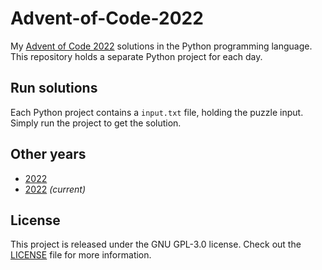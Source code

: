 # Advent-of-Code-2022
My [Advent of Code 2022][aoc-2022] solutions in the Python programming language.
This repository holds a separate Python project for each day.

## Run solutions

Each Python project contains a `input.txt` file, holding the puzzle input. Simply
run the project to get the solution.

## Other years

- [2022](https://github.com/jikovec/advent-of-code-2023)
- [2022](https://github.com/jikovec/advent-of-code-2022) _(current)_

## License

This project is released under the GNU GPL-3.0 license.
Check out the [LICENSE](LICENSE) file for more information.

[aoc-2022]: https://adventofcode.com/2022
